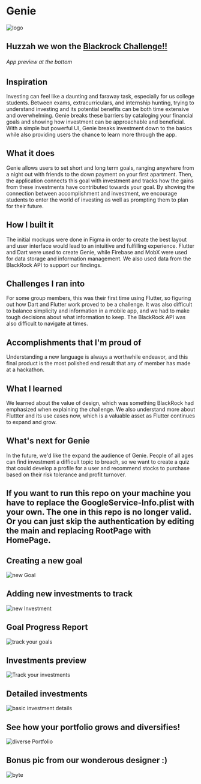 # Genie

![logo](images/icon.jpg)
## Huzzah we won the [Blackrock Challenge!!](https://devpost.com/software/genie-isj1tw)
###### App preview at the bottom 

## Inspiration
Investing can feel like a daunting and faraway task, especially for us college students. Between exams, extracurriculars, and internship hunting, trying to understand investing and its potential benefits can be both time extensive and overwhelming. Genie breaks these barriers by cataloging your financial goals and showing how investment can be approachable and beneficial. With a simple but powerful UI, Genie breaks investment down to the basics while also providing users the chance to learn more through the app.

## What it does
Genie allows users to set short and long term goals, ranging anywhere from a night out with friends to the down payment on your first apartment. Then, the application connects this goal with investment and tracks how the gains from these investments have contributed towards your goal. By showing the connection between accomplishment and investment, we encourage students to enter the world of investing as well as prompting them to plan for their future.

## How I built it
The initial mockups were done in Figma in order to create the best layout and user interface would lead to an intuitive and fulfilling experience. Flutter and Dart were used to create Genie, while Firebase and MobX were used for data storage and information management. We also used data from the BlackRock API to support our findings.

## Challenges I ran into
For some group members, this was their first time using Flutter, so figuring out how Dart and Flutter work proved to be a challenge. It was also difficult to balance simplicity and information in a mobile app, and we had to make tough decisions about what information to keep. The BlackRock API was also difficult to navigate at times.

## Accomplishments that I'm proud of
Understanding a new language is always a worthwhile endeavor, and this final product is the most polished end result that any of member has made at a hackathon. 

## What I learned
We learned about the value of design, which was something BlackRock had emphasized when explaining the challenge. We also understand more about Fluttter and its use cases now, which is a valuable asset as Flutter continues to expand and grow.

## What's next for Genie
In the future, we'd like the expand the audience of Genie. People of all ages can find investment a difficult topic to breach, so we want to create a quiz that could develop a profile for a user and recommend stocks to purchase based on their risk tolerance and profit turnover.

## If you want to run this repo on your machine you have to replace the GoogleService-Info.plist with your own. The one in this repo is no longer valid. Or you can just skip the authentication by editing the main and replacing RootPage with HomePage.

## Creating a new goal
![new Goal](images/2newGoal.jpg)

## Adding new investments to track
![new Investment](images/newInvestment.jpg)

## Goal Progress Report
![track your goals](images/trackingGoals.jpg)

## Investments preview
![Track your investments](images/myInvestmentsMore.jpg)

## Detailed investments
![basic investment details](images/detailedPortfolio.jpg)

## See how your portfolio grows and diversifies!
![diverse Portfolio](images/diversePortfolio.jpg)



## Bonus pic from our wonderous designer :)
![byte](images/memebyte.png)
